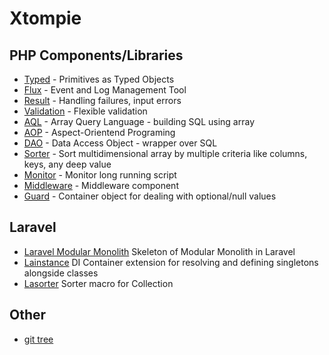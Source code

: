# Xtompie

## PHP Components/Libraries

- [Typed](https://github.com/xtompie/typed) - Primitives as Typed Objects
- [Flux](https://github.com/xtompie/flux) - Event and Log Management Tool
- [Result](https://github.com/xtompie/result) - Handling failures, input errors
- [Validation](https://github.com/xtompie/validation) - Flexible validation
- [AQL](https://github.com/xtompie/aql) - Array Query Language - building SQL using array
- [AOP](https://github.com/xtompie/aop) - Aspect-Orientend Programing
- [DAO](https://github.com/xtompie/dao) - Data Access Object - wrapper over SQL
- [Sorter](https://github.com/xtompie/sorter) - Sort multidimensional array by multiple criteria like columns, keys, any deep value
- [Monitor](https://github.com/xtompie/monitor) - Monitor long running script
- [Middleware](https://github.com/xtompie/middleware) - Middleware component
- [Guard](https://github.com/xtompie/guard) - Container object for dealing with optional/null values

## Laravel

- [Laravel Modular Monolith](https://github.com/xtompie/laravel-modular-monolith) Skeleton of Modular Monolith in Laravel
- [Lainstance](https://github.com/xtompie/lainstance) DI Container extension for resolving and defining singletons alongside classes
- [Lasorter](https://github.com/xtompie/lasorter) Sorter macro for Collection

## Other

- [git tree](https://gist.github.com/xtompie/6040a2a3fb1202d0f882f0cff85da1ec)
